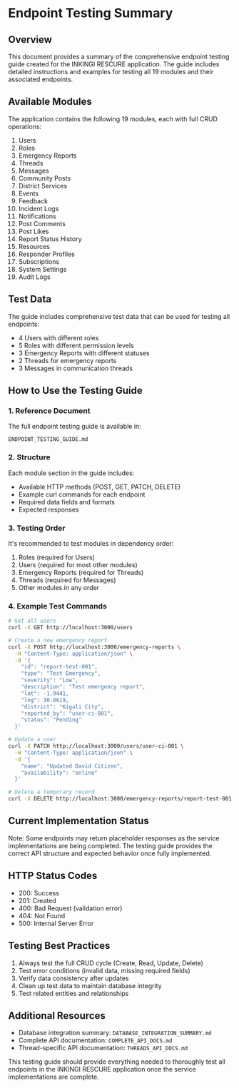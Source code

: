 # Endpoint Testing Summary

## Overview

This document provides a summary of the comprehensive endpoint testing guide created for the INKINGI RESCURE application. The guide includes detailed instructions and examples for testing all 19 modules and their associated endpoints.

## Available Modules

The application contains the following 19 modules, each with full CRUD operations:

1. Users
2. Roles
3. Emergency Reports
4. Threads
5. Messages
6. Community Posts
7. District Services
8. Events
9. Feedback
10. Incident Logs
11. Notifications
12. Post Comments
13. Post Likes
14. Report Status History
15. Resources
16. Responder Profiles
17. Subscriptions
18. System Settings
19. Audit Logs

## Test Data

The guide includes comprehensive test data that can be used for testing all endpoints:

- 4 Users with different roles
- 5 Roles with different permission levels
- 3 Emergency Reports with different statuses
- 2 Threads for emergency reports
- 3 Messages in communication threads

## How to Use the Testing Guide

### 1. Reference Document
The full endpoint testing guide is available in:
```
ENDPOINT_TESTING_GUIDE.md
```

### 2. Structure
Each module section in the guide includes:
- Available HTTP methods (POST, GET, PATCH, DELETE)
- Example curl commands for each endpoint
- Required data fields and formats
- Expected responses

### 3. Testing Order
It's recommended to test modules in dependency order:
1. Roles (required for Users)
2. Users (required for most other modules)
3. Emergency Reports (required for Threads)
4. Threads (required for Messages)
5. Other modules in any order

### 4. Example Test Commands
```bash
# Get all users
curl -X GET http://localhost:3000/users

# Create a new emergency report
curl -X POST http://localhost:3000/emergency-reports \
  -H "Content-Type: application/json" \
  -d '{
    "id": "report-test-001",
    "type": "Test Emergency",
    "severity": "Low",
    "description": "Test emergency report",
    "lat": -1.9441,
    "lng": 30.0619,
    "district": "Kigali City",
    "reported_by": "user-ci-001",
    "status": "Pending"
  }'

# Update a user
curl -X PATCH http://localhost:3000/users/user-ci-001 \
  -H "Content-Type: application/json" \
  -d '{
    "name": "Updated David Citizen",
    "availability": "online"
  }'

# Delete a temporary record
curl -X DELETE http://localhost:3000/emergency-reports/report-test-001
```

## Current Implementation Status

Note: Some endpoints may return placeholder responses as the service implementations are being completed. The testing guide provides the correct API structure and expected behavior once fully implemented.

## HTTP Status Codes

- 200: Success
- 201: Created
- 400: Bad Request (validation error)
- 404: Not Found
- 500: Internal Server Error

## Testing Best Practices

1. Always test the full CRUD cycle (Create, Read, Update, Delete)
2. Test error conditions (invalid data, missing required fields)
3. Verify data consistency after updates
4. Clean up test data to maintain database integrity
5. Test related entities and relationships

## Additional Resources

- Database integration summary: `DATABASE_INTEGRATION_SUMMARY.md`
- Complete API documentation: `COMPLETE_API_DOCS.md`
- Thread-specific API documentation: `THREADS_API_DOCS.md`

This testing guide should provide everything needed to thoroughly test all endpoints in the INKINGI RESCURE application once the service implementations are complete.